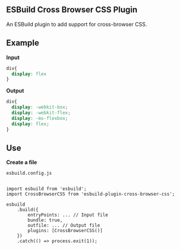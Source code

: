 ## ESBuild Cross Browser CSS Plugin

An ESBuild plugin to add support for cross-browser CSS.
## Example

**Input**

```css
div{
  display: flex
}
```

**Output**

```css
div{
  display: -webkit-box;
  display: -webkit-flex;
  display: -ms-flexbox;
  display: flex;
}
```

## Use

**Create a file**

`esbuild.config.js`
```JS

import esbuild from 'esbuild';
import CrossBrowserCSS from 'esbuild-plugin-cross-browser-css';

esbuild
    .build({
        entryPoints: ... // Input file
        bundle: true,
        outfile: ... // Output file
        plugins: [CrossBrowserCSS()]
    })
    .catch(() => process.exit(1));
```


